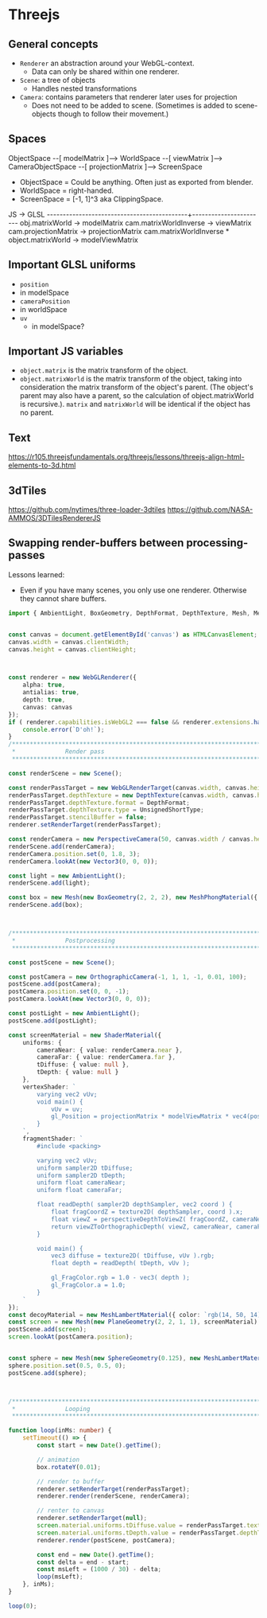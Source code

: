# Threejs

## General concepts
- `Renderer` an abstraction around your WebGL-context.
  - Data can only be shared within one renderer.
- `Scene`: a tree of objects
  - Handles nested transformations
- `Camera`: contains parameters that renderer later uses for projection
  - Does not need to be added to scene. (Sometimes is added to scene-objects though to follow their movement.)

## Spaces

ObjectSpace --[ modelMatrix ]--> WorldSpace --[ viewMatrix ]--> CameraObjectSpace --[ projectionMatrix ]--> ScreenSpace

 - ObjectSpace = Could be anything. Often just as exported from blender.
 - WorldSpace  = right-handed.
 - ScreenSpace = [-1, 1]^3  aka ClippingSpace.

JS                                           -> GLSL
--------------------------------------------+-----------------------
obj.matrixWorld                              -> modelMatrix
cam.matrixWorldInverse                       -> viewMatrix
cam.projectionMatrix                         -> projectionMatrix
cam.matrixWorldInverse * object.matrixWorld  -> modelViewMatrix


## Important GLSL uniforms

 - `position`
  - in modelSpace
 - `cameraPosition`
  - in worldSpace
- `uv`
  - in modelSpace?

## Important JS variables

 - `object.matrix` is the matrix transform of the object.
 - `object.matrixWorld` is the matrix transform of the object, taking into consideration the matrix transform of the object's parent. (The object's parent may also have a parent, so the calculation of object.matrixWorld is recursive.). `matrix` and `matrixWorld` will be identical if the object has no parent.


## Text
https://r105.threejsfundamentals.org/threejs/lessons/threejs-align-html-elements-to-3d.html


## 3dTiles
https://github.com/nytimes/three-loader-3dtiles
https://github.com/NASA-AMMOS/3DTilesRendererJS


## Swapping render-buffers between processing-passes

Lessons learned: 
 - Even if you have many scenes, you only use one renderer. Otherwise they cannot share buffers.


```ts
import { AmbientLight, BoxGeometry, DepthFormat, DepthTexture, Mesh, MeshLambertMaterial, MeshPhongMaterial, OrthographicCamera, PerspectiveCamera, PlaneGeometry, Scene, ShaderMaterial, SphereGeometry, UnsignedShortType, Vector3, WebGLRenderer, WebGLRenderTarget } from 'three';


const canvas = document.getElementById('canvas') as HTMLCanvasElement;
canvas.width = canvas.clientWidth;
canvas.height = canvas.clientHeight;



const renderer = new WebGLRenderer({
    alpha: true,
    antialias: true,
    depth: true,
    canvas: canvas
});
if ( renderer.capabilities.isWebGL2 === false && renderer.extensions.has( 'WEBGL_depth_texture' ) === false ) {
    console.error(`D'oh!`);
}
/************************************************************************
 *              Render pass                                             *
 ************************************************************************/

const renderScene = new Scene();

const renderPassTarget = new WebGLRenderTarget(canvas.width, canvas.height);
renderPassTarget.depthTexture = new DepthTexture(canvas.width, canvas.height);
renderPassTarget.depthTexture.format = DepthFormat;
renderPassTarget.depthTexture.type = UnsignedShortType;
renderPassTarget.stencilBuffer = false;
renderer.setRenderTarget(renderPassTarget);

const renderCamera = new PerspectiveCamera(50, canvas.width / canvas.height, 0.01, 5);
renderScene.add(renderCamera);
renderCamera.position.set(0, 1.8, 3);
renderCamera.lookAt(new Vector3(0, 0, 0));

const light = new AmbientLight();
renderScene.add(light);

const box = new Mesh(new BoxGeometry(2, 2, 2), new MeshPhongMaterial({ color: `rgb(125, 50, 50)` }));
renderScene.add(box);



/************************************************************************
 *              Postprocessing                                          *
 ************************************************************************/

const postScene = new Scene();

const postCamera = new OrthographicCamera(-1, 1, 1, -1, 0.01, 100);
postScene.add(postCamera);
postCamera.position.set(0, 0, -1);
postCamera.lookAt(new Vector3(0, 0, 0));

const postLight = new AmbientLight();
postScene.add(postLight);

const screenMaterial = new ShaderMaterial({
    uniforms: {
        cameraNear: { value: renderCamera.near },
        cameraFar: { value: renderCamera.far },
        tDiffuse: { value: null },
        tDepth: { value: null }
    },
    vertexShader: `
        varying vec2 vUv;
        void main() {
            vUv = uv;
            gl_Position = projectionMatrix * modelViewMatrix * vec4(position, 1.0);
        }
    `,
    fragmentShader: `
        #include <packing>

        varying vec2 vUv;
        uniform sampler2D tDiffuse;
        uniform sampler2D tDepth;
        uniform float cameraNear;
        uniform float cameraFar;

        float readDepth( sampler2D depthSampler, vec2 coord ) {
            float fragCoordZ = texture2D( depthSampler, coord ).x;
            float viewZ = perspectiveDepthToViewZ( fragCoordZ, cameraNear, cameraFar );
            return viewZToOrthographicDepth( viewZ, cameraNear, cameraFar );
        }

        void main() {
            vec3 diffuse = texture2D( tDiffuse, vUv ).rgb;
            float depth = readDepth( tDepth, vUv );

            gl_FragColor.rgb = 1.0 - vec3( depth );
            gl_FragColor.a = 1.0;
        }
    `
});
const decoyMaterial = new MeshLambertMaterial({ color: `rgb(14, 50, 14)` });
const screen = new Mesh(new PlaneGeometry(2, 2, 1, 1), screenMaterial);
postScene.add(screen);
screen.lookAt(postCamera.position);


const sphere = new Mesh(new SphereGeometry(0.125), new MeshLambertMaterial({color: `rgb(14, 15, 125)`}));
sphere.position.set(0.5, 0.5, 0);
postScene.add(sphere);



/************************************************************************
 *              Looping                                                 *
 ************************************************************************/

function loop(inMs: number) {
    setTimeout(() => {
        const start = new Date().getTime();

        // animation
        box.rotateY(0.01);

        // render to buffer
        renderer.setRenderTarget(renderPassTarget);
        renderer.render(renderScene, renderCamera);

        // renter to canvas
        renderer.setRenderTarget(null);
        screen.material.uniforms.tDiffuse.value = renderPassTarget.texture;
        screen.material.uniforms.tDepth.value = renderPassTarget.depthTexture;
        renderer.render(postScene, postCamera);

        const end = new Date().getTime();
        const delta = end - start;
        const msLeft = (1000 / 30) - delta;
        loop(msLeft);
    }, inMs);
}

loop(0);
```